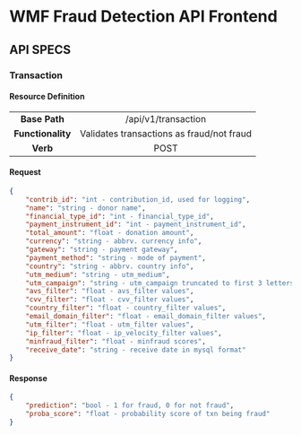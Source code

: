 # WMF Fraud Detection API Frontend

## API SPECS

### Transaction

#### Resource Definition

|  |  |
:-----------:|:----------:
| **Base Path** | /api/v1/transaction |
| **Functionality** | Validates transactions as fraud/not fraud |
| **Verb** | POST |

#### Request
```json
{
	"contrib_id": "int - contribution_id, used for logging",
	"name": "string - donor name",
	"financial_type_id": "int - financial_type_id",
	"payment_instrument_id": "int - payment_instrument_id",
	"total_amount": "float - donation amount",
	"currency": "string - abbrv. currency info",
	"gateway": "string - payment gateway",
	"payment_method": "string - mode of payment",
	"country": "string - abbrv. country info",
	"utm_medium": "string - utm_medium",
	"utm_campaign": "string - utm_campaign truncated to first 3 letters",
	"avs_filter": "float - avs_filter values",
	"cvv_filter": "float - cvv_filter values",
	"country_filter": "float - country_filter values",
	"email_domain_filter": "float - email_domain_filter values",
	"utm_filter": "float - utm_filter values",
	"ip_filter": "float - ip_velocity_filter values",
	"minfraud_filter": "float - minfraud scores",
	"receive_date": "string - receive date in mysql format"
}
```
#### Response
```json
{
	"prediction": "bool - 1 for fraud, 0 for not fraud",
	"proba_score": "float - probability score of txn being fraud"
}
```
